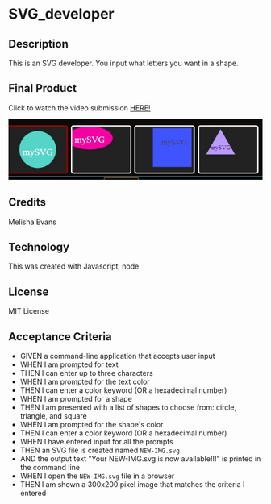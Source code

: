 # SVG_developer

## Description

This is an SVG developer. You input what letters you want in a shape.

## Final Product

Click to watch the video submission [HERE!](https://drive.google.com/file/d/1f_Ufi7S0m0IeFKlJIkElW_XogYCh79Om/view "Watch Video here")


[![Final Product](examples/svg.jpg)](examples/svg.jpg)

## Credits

Melisha Evans

## Technology

This was created with Javascript, node.

## License

MIT License

## Acceptance Criteria

* GIVEN a command-line application that accepts user input
* WHEN I am prompted for text
* THEN I can enter up to three characters
* WHEN I am prompted for the text color
* THEN I can enter a color keyword (OR a hexadecimal number)
* WHEN I am prompted for a shape
* THEN I am presented with a list of shapes to choose from: circle, triangle, and square
* WHEN I am prompted for the shape's color
* THEN I can enter a color keyword (OR a hexadecimal number)
* WHEN I have entered input for all the prompts
* THEN an SVG file is created named `NEW-IMG.svg`
* AND the output text "Your NEW-IMG.svg is now available!!!" is printed in the command line
* WHEN I open the `NEW-IMG.svg` file in a browser
* THEN I am shown a 300x200 pixel image that matches the criteria I entered
